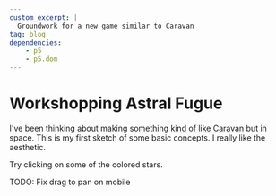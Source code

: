 ```yaml
---
custom_excerpt: |
  Groundwork for a new game similar to Caravan
tag: blog
dependencies:
    - p5
    - p5.dom
---
```


# Workshopping Astral Fugue

<div class="p5js-sketch" id="simple-example-holder">
    <script type="module" src="/scripts/2025-03-12-spacegame/main.js"></script>
</div>



I've been thinking about making something [kind of like Caravan](https://horenbergerb.github.io/caravan.html) but in space. This is my first sketch of some basic concepts. I really like the aesthetic.

Try clicking on some of the colored stars.

TODO: Fix drag to pan on mobile